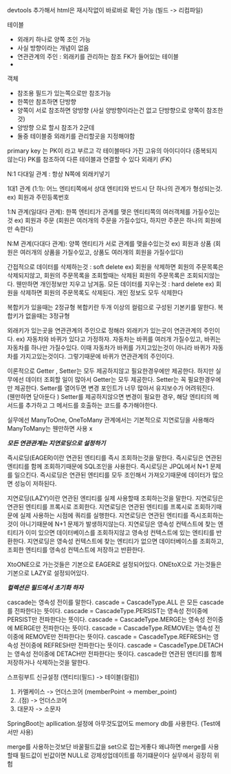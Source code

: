 devtools 추가해서 html은 재시작없이 바로바로 확인 가능 (빌드 -> 리컴파일)


테이블 
- 외래키 하나로 양쪽 조인 가능
- 사실 방향이라는 개념이 없음
- 연관관계의 주인 : 외래키를 관리하는 참조 FK가 들어있는 테이블
- 
객체
- 참조용 필드가 있는쪽으로만 참조가능
- 한쪽만 참조하면 단방향
- 양쪽이 서로 참조하면 양방향 (사실 양방향이라는건 없고 단방향으로 양쪽이 참조한것) 
- 양방향 으로 할시 참조가 2군데  
- 둘중 테이블중 외래키를 관리할곳을 지정해야함




primary key 는 PK이 라고 부르고 각 테이블마다 가진 고유의 아이디이다 (중복되지 않는다)
PK를 참조하여 다른 테이블과 연결할 수 있다 외래키 (FK)

N:1 다대일 관계 : 항상 N쪽에 외래키넣기 


1대1 관계 (1:1): 어느 엔티티쪽에서 상대 엔티티와 반드시 단 하나의 관계가 형성되는것.
                ex) 회원과 주민등록번호 

1:N 관계(일대다 관계): 한쪽 엔티티가 관계를 맺은 엔티티쪽의 여러객체를 가질수있는것
                ex) 회원과 주문 (회원은 여러개의 주문을 가질수있다, 하지만 주문은 하나의 회원에만 속한다)

N:M 관계(다대다 관계): 양쪽 엔티티가 서로 관계를 맺을수있는것
                ex) 회원과 상품 (회원은 여러개의 상품을 가질수있고, 상품도 여러개의 회원을 가질수있다)


간접적으로 데이터를 삭제하는것 : soft delete 
                        ex) 회원을 삭제하면 회원의 주문목록은 삭제되지않고, 회원의 주문목록을 조회할때는 삭제된 회원의 주문목록은 조회되지않는다.
                            웬만하면 개인정보만 지우고 남겨둠. 
모든 데이터를 지우는것 : hard delete 
                        ex) 회원을 삭제하면 회원의 주문목록도 삭제된다. 개인 정보도 모두 삭제한다 


복합키가 있을때는 2정규형
복합키란 두개 이상의 컬럼으로 구성된 기본키를 말한다. 
복합키가 없을때는 3정규형


외래키가 있는곳을 연관관계의 주인으로 정해라
외래키가 있는곳이 연관관계의 주인이다. 
ex) 자동차와 바퀴가 있다고 가정하자. 자동차는 바퀴를 여러개 가질수있고, 바퀴는 자동차를 하나만 가질수있다. 
    이때 자동차가 바퀴를 가지고있는것이 아니라 바퀴가 자동차를 가지고있는것이다. 
    그렇기때문에 바퀴가 연관관계의 주인이다.



이론적으로 Getter , Setter는 모두 제공하지않고 필요한경우에만 제공한다. 하지만 실무에선 데이터 조회할 일이 많아서 
Getter는 모두 제공한다. Setter는 꼭 필요한경우에만 제공한다. 
Setter를 열어두면 변경 포인트가 너무 많아서 유지보수가 어려워진다. (웬만하면 닫아둔다 )
Setter를 제공하지않으면 변경이 필요한 경우, 해당 엔티티의 메서드를 추가하고 그 메서드를 호출하는 코드를 추가해야한다.

실무에선 ManyToOne, OneToMany 관계에서는 기본적으로 지연로딩을 사용해라 ManyToMany는 웬만하면 사용 x

***모든 연관관계는 지연로딩으로 설정하기***

즉시로딩(EAGER)이란 연관된 엔티티를 즉시 조회하는것을 말한다. 
즉시로딩은 연관된 엔티티를 함께 조회하기때문에 SQL조인을 사용한다.
즉시로딩은 JPQL에서 N+1 문제를 일으킨다. 
즉시로딩은 연관된 엔티티를 모두 조인해서 가져오기때문에 데이터가 많으면 성능이 저하된다.


지연로딩(LAZY)이란 연관된 엔티티를 실제 사용할때 조회하는것을 말한다.
지연로딩은 연관된 엔티티를 프록시로 조회한다.
지연로딩은 연관된 엔티티를 프록시로 조회하기때문에 실제 사용하는 시점에 쿼리를 실행한다.
지연로딩은 연관된 엔티티를 즉시조회하는것이 아니기때문에 N+1 문제가 발생하지않는다.
지연로딩은 영속성 컨텍스트에 찾는 엔티티가 이미 있으면 데이터베이스를 조회하지않고 영속성 컨텍스트에 있는 엔티티를 반환한다.
지연로딩은 영속성 컨텍스트에 찾는 엔티티가 없으면 데이터베이스를 조회하고, 조회한 엔티티를 영속성 컨텍스트에 저장하고 반환한다.

XtoONE으로 가는것들은 기본으로  EAGER로 설정되어있다.
ONEtoX으로 가는것들은 기본으로 LAZY로 설정되어있다.


***컬렉션은 필드에서 초기화 하자***

cascade는 영속성 전이를 말한다.
cascade = CascadeType.ALL 은 모든 cascade를 전파한다는 뜻이다.
cascade = CascadeType.PERSIST는 영속성 전이중에 PERSIST만 전파한다는 뜻이다.
cascade = CascadeType.MERGE는 영속성 전이중에 MERGE만 전파한다는 뜻이다.
cascade = CascadeType.REMOVE는 영속성 전이중에 REMOVE만 전파한다는 뜻이다.
cascade = CascadeType.REFRESH는 영속성 전이중에 REFRESH만 전파한다는 뜻이다.
cascade = CascadeType.DETACH는 영속성 전이중에 DETACH만 전파한다는 뜻이다.
cascade란 연관된 엔티티를 함께 저장하거나 삭제하는것을 말한다. 


스프링부트 신규설정 (엔티티(필드) -> 테이블(컬럼))
1. 카멜케이스 -> 언더스코어 (memberPoint -> member_point)
2. .(점) -> 언더스코어
3. 대문자 -> 소문자


SpringBoot는 apllication.설정에 아무것도없어도 memory db를 사용한다. (Test에서만 사용)

merge를 사용하는것보단 바꿀필드값을 set으로 잡는게좋다 
왜냐하면 merge를 사용할때 필드값이 빈값이면 NULL로 강제성업데이트를 하기떄문이다 실무에서 굉장히 위험